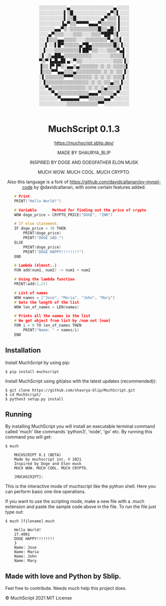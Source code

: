   

<div style="text-align:center;">
░░░░░░░░░▄░░░░░░░░░░░░░░▄░░░░  <br>
░░░░░░░░▌▒█░░░░░░░░░░░▄▀▒▌░░░   <br>
░░░░░░░░▌▒▒█░░░░░░░░▄▀▒▒▒▐░░░   <br>
░░░░░░░▐▄▀▒▒▀▀▀▀▄▄▄▀▒▒▒▒▒▐░░░   <br>
░░░░░▄▄▀▒░▒▒▒▒▒▒▒▒▒█▒▒▄█▒▐░░░   <br>
░░░▄▀▒▒▒░░░▒▒▒░░░▒▒▒▀██▀▒▌░░░   <br>
░░▐▒▒▒▄▄▒▒▒▒░░░▒▒▒▒▒▒▒▀▄▒▒▌░░   <br>
░░▌░░▌█▀▒▒▒▒▒▄▀█▄▒▒▒▒▒▒▒█▒▐░░   <br>
░▐░░░▒▒▒▒▒▒▒▒▌██▀▒▒░░░▒▒▒▀▄▌░   <br>
░▌░▒▄██▄▒▒▒▒▒▒▒▒▒░░░░░░▒▒▒▒▌░   <br>
▀▒▀▐▄█▄█▌▄░▀▒▒░░░░░░░░░░▒▒▒▐░   <br>
▐▒▒▐▀▐▀▒░▄▄▒▄▒▒▒▒▒▒░▒░▒░▒▒▒▒▌   <br>
▐▒▒▒▀▀▄▄▒▒▒▄▒▒▒▒▒▒▒▒░▒░▒░▒▒▐░   <br>
░▌▒▒▒▒▒▒▀▀▀▒▒▒▒▒▒░▒░▒░▒░▒▒▒▌░   <br>
░▐▒▒▒▒▒▒▒▒▒▒▒▒▒▒░▒░▒░▒▒▄▒▒▐░░   <br>
░░▀▄▒▒▒▒▒▒▒▒▒▒▒░▒░▒░▒▄▒▒▒▒▌░░   <br>
░░░░▀▄▒▒▒▒▒▒▒▒▒▒▄▄▄▀▒▒▒▒▄▀░░░   <br>
░░░░░░▀▄▄▄▄▄▄▀▀▀▒▒▒▒▒▄▄▀░░░░░   <br>
░░░░░░░░░▒▒▒▒▒▒▒▒▒▒▀▀░░░░░░░░   <br>
</div> <br>

<div style="text-align:center;">

# MuchScript 0.1.3
https://muchscript.sblip.dev/
  
MADE BY SHAURYA_BLIP

INSPIRED BY DOGE AND DOEGFATHER ELON MUSK

MUCH WOW. MUCH COOL. MUCH CRYPTO.

Also this language is a fork of https://github.com/davidcallanan/py-myopl-code by @davidcallanan, with some certain features added.
  
</div>

```c
    # Print
    PRINT("Hello World!")

    # Variable       Method for finding out the price of crypto
    WOW doge_price = CRYPTO_PRICE("DOGE", "INR")

    # If else statement.
    IF doge_price < 30 THEN 
        PRINT(doge_price)
        PRINT("DOGE SAD.")
    ELSE
        PRINT(doge_price)
        PRINT("DOGE HAPPY!!!!!!!!")
    END

    # Lambda (Almost..)
    FUN add(num1, num2) -> num1 + num2

    # Using the lambda function
    PRINT(add(1,2))

    # List of names
    WOW names = ["Jose", "Maria", "John", "Mary"]
    # Gets the length of the list
    WOW len_of_names = LEN(names)

    # Prints all the names in the list
    # We get object from list by /num not [num]
    FOR i = 0 TO len_of_names THEN
        PRINT("Name: " + names/i)
    END
```

## Installation

Install MuchScript by using pip:

    $ pip install muchscript

Install MuchScript using git(also with the latest updates (recommended)):

    $ git clone https://github.com/shaurya-blip/MuchScript.git
    $ cd MuchScript/
    $ python3 setup.py install

## Running

By installing MuchScript you will install an executable terminal command called 'much' like commands 'python3', 'node', 'go' etc. By running this command you will get:

    $ much

        MUCHSCRIPT 0.1 (BETA)
        Made by muchscript inc. © 2021
        Inspired by Doge and Elon musk
        MUCH WOW. MUCH COOL. MUCH CRYPTO.

        [MUCHSCRIPT]:

This is the interactive mode of muchscript like the python shell. Here you can perform basic one-line operations.

If you want to use the scripting mode, make a new file with a .much extension and paste the sample code above in the file. To run the file just type out:

    $ much [filename].much

        Hello World!
        27.4001
        DOGE HAPPY!!!!!!!!
        3
        Name: Jose
        Name: Maria
        Name: John
        Name: Mary

## Made with love and Python by Sblip.

Feel free to contribute. Needs much help this project does.

© MuchScript 2021 MIT License
